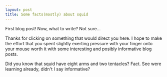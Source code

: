 ```yaml
---
layout: post
title: Some facts(mostly) about squid
---
```


First blog post! Now, what to write? Not sure...

Thanks for clicking on something that would direct you here. I hope to make the effort that you spent slightly exerting pressure with your finger onto your mouse worth it with some interesting and posibly informative blog posts.

Did you know that squid have eight arms and two tentacles? Fact. See were learning already, didn't I say informative?


